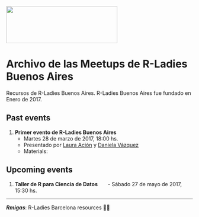 <img src="https://github.com/rladies/starter-kit/blob/master/logo/R-LadiesGlobal_RBG_online_LogoWithText_Horizontal.png" data-canonical-src="https://github.com/rladies/starter-kit/blob/master/logo/R-LadiesGlobal_RBG_online_LogoWithText_Horizontal.png" width="300" height="100" />

# Archivo de las Meetups de R-Ladies Buenos Aires

Recursos de R-Ladies Buenos Aires.
R-Ladies Buenos Aires fue fundado en Enero de 2017.

## Past events
  1. **Primer evento de R-Ladies Buenos Aires**
       - Martes 28 de marzo de 2017, 18:00 hs.
       - Presentado por [Laura Ación](https://rladies.org/argentina-rladies/name/laura-acion/) y [Daniela Vázquez](d4tagirl.com)
       - Materials:

## Upcoming events
  1. **Taller de R para Ciencia de Datos**
       - Sábado 27 de mayo de 2017, 15:30 hs.

---

__*Rmigas*__: R-Ladies Barcelona resources :ant::ant:

